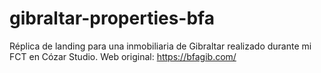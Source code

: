 # gibraltar-properties-bfa
Réplica de landing para una inmobiliaria de Gibraltar realizado durante mi FCT en Cózar Studio. Web original: https://bfagib.com/
